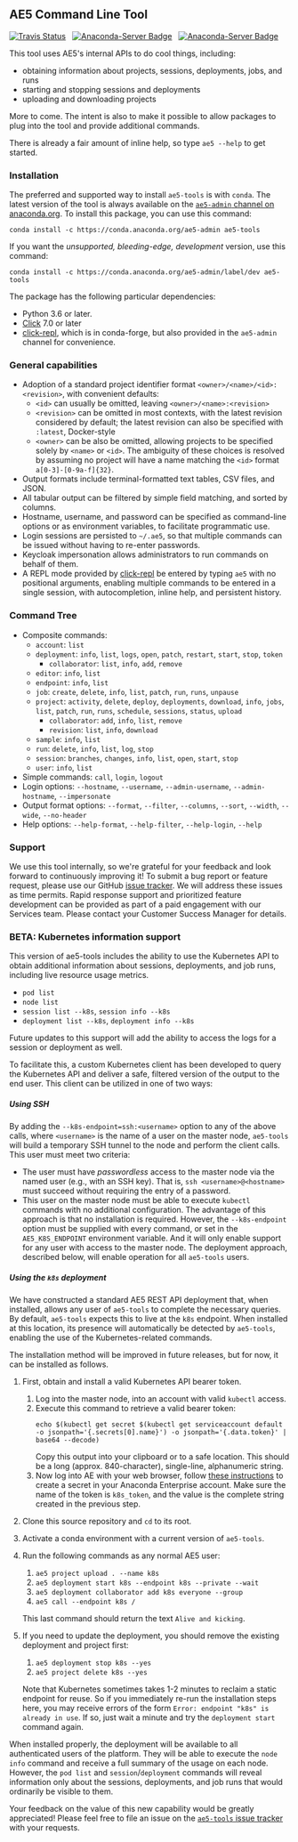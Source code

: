 ## AE5 Command Line Tool

[![Travis Status](https://travis-ci.com/Anaconda-Platform/ae5-tools.svg?branch=master)](https://travis-ci.com/Anaconda-Platform/ae5-tools) &nbsp; [![Anaconda-Server Badge](https://anaconda.org/ae5-admin/ae5-tools/badges/latest_release_date.svg)](https://anaconda.org/ae5-admin/ae5-tools) &nbsp; [![Anaconda-Server Badge](https://anaconda.org/ae5-admin/ae5-tools/badges/version.svg)](https://anaconda.org/ae5-admin/ae5-tools)

This tool uses AE5's internal APIs to do cool things, including:

- obtaining information about projects, sessions, deployments, jobs, and runs
- starting and stopping sessions and deployments
- uploading and downloading projects

More to come. The intent is also to make it possible to allow packages to plug into the tool and provide additional commands.

There is already a fair amount of inline help, so type `ae5 --help` to get started.

### Installation

The preferred and supported way to install `ae5-tools` is with `conda`. The latest version of the tool
is always available on the [`ae5-admin` channel on anaconda.org](https://anaconda.org/ae5-admin/ae5-tools).
To install this package, you can use this command:
```
conda install -c https://conda.anaconda.org/ae5-admin ae5-tools
```
If you want the _unsupported, bleeding-edge, development_ version, use this command:
```
conda install -c https://conda.anaconda.org/ae5-admin/label/dev ae5-tools
```
The package has the following particular dependencies:
- Python 3.6 or later.
- [Click](https://click.palletsprojects.com/en/7.x/) 7.0 or later
- [click-repl](https://github.com/click-contrib/click-repl), which is in conda-forge, but also provided
  in the `ae5-admin` channel for convenience.

### General capabilities

- Adoption of a standard project identifier format `<owner>/<name>/<id>:<revision>`, with convenient defaults:
    - `<id>` can usually be omitted, leaving `<owner>/<name>:<revision>`
    - `<revision>` can be omitted in most contexts, with the latest revision considered by default; the latest revision can also be specified with `:latest`, Docker-style
    - `<owner>` can be also be omitted, allowing projects to be specified solely by `<name>` or `<id>`. The ambiguity of these choices is resolved by assuming no project will have a name matching the `<id>` format `a[0-3]-[0-9a-f]{32}`. 
- Output formats include terminal-formatted text tables, CSV files, and JSON.
- All tabular output can be filtered by simple field matching, and sorted by columns.
- Hostname, username, and password can be specified as command-line options or as environment variables, to facilitate programmatic use.
- Login sessions are persisted to `~/.ae5`, so that multiple commands can be issued without having to re-enter passwords.
- Keycloak impersonation allows administrators to run commands on behalf of them.
- A REPL mode provided by [click-repl](https://github.com/click-contrib/click-repl) be entered by typing `ae5` with no positional arguments, enabling multiple commands to be entered in a single session, with autocompletion, inline help, and persistent history.

### Command Tree

- Composite commands:
    - `account`: `list`
    - `deployment`: `info`, `list`, `logs`, `open`, `patch`, `restart`, `start`, `stop`, `token`
      - `collaborator`: `list`, `info`, `add`, `remove`
    - `editor`: `info`, `list`
    - `endpoint`: `info`, `list`
    - `job`: `create`, `delete`, `info`, `list`, `patch`, `run`, `runs`, `unpause`
    - `project`: `activity`, `delete`, `deploy`, `deployments`, `download`, `info`, `jobs`,
      `list`, `patch`, `run`, `runs`, `schedule`, `sessions`, `status`, `upload`
      - `collaborator`: `add`, `info`, `list`, `remove`
      - `revision`: `list`, `info`, `download`
    - `sample`: `info`, `list`
    - `run`: `delete`, `info`, `list`, `log`, `stop`
    - `session`: `branches`, `changes`, `info`, `list`, `open`, `start`, `stop`
    - `user`: `info`, `list`
- Simple commands: `call`, `login`, `logout`
- Login options: `--hostname`, `--username`, `--admin-username`, `--admin-hostname`, `--impersonate`
- Output format options: `--format`, `--filter`, `--columns`, `--sort`, `--width`, `--wide`, `--no-header`
- Help options: `--help-format`, `--help-filter`, `--help-login`, `--help`

### Support

We use this tool internally, so we're grateful for your feedback and look forward to continuously
improving it! To submit a bug report or feature request, please use our GitHub
[issue tracker](https://github.com/Anaconda-Platform/ae5-tools/issues). We will address these issues
as time permits. Rapid response support and prioritized feature development can be provided as part
of a paid engagement with our Services team. Please contact your Customer Success Manager for details.

### BETA: Kubernetes information support

This version of ae5-tools includes the ability to use the Kubernetes
API to obtain additional information about sessions, deployments, and
job runs, including live resource usage metrics.

- `pod list`
- `node list`
- `session list --k8s`, `session info --k8s`
- `deployment list --k8s`, `deployment info --k8s`

Future updates to this support will add the ability to access the logs
for a session or deployment as well.

To facilitate this, a custom Kubernetes client has been developed to
query the Kubernetes API and deliver a safe, filtered version of the
output to the end user. This client can be utilized in one of two ways:

##### Using SSH

By adding the `--k8s-endpoint=ssh:<username>` option
to any of the above calls, where `<username>` is the name of a user
on the master node, `ae5-tools` will build a temporary SSH tunnel
to the node and perform the client calls. This user must meet two
criteria:
- The user must have _passwordless_ access to the master node
  via the named user (e.g., with an SSH key). That is,
  `ssh <username>@<hostname>` must succeed without requiring
  the entry of a password.
- This user on the master node must be able to execute
  `kubectl` commands with no additional configuration.
The advantage of this approach is that no installation is required.
However, the `--k8s-endpoint` option must be supplied with every
command, or set in the `AE5_K8S_ENDPOINT` environment variable.
And it will only enable support for any user with access to the
master node. The deployment approach, described below, will enable
operation for all `ae5-tools` users.

##### Using the `k8s` deployment

We have constructed a standard AE5 REST API deployment that, when
installed, allows any user of `ae5-tools` to complete the necessary
queries. By default, `ae5-tools` expects this to live at the `k8s`
endpoint. When installed at this location, its presence will
automatically be detected by `ae5-tools`, enabling the use of the
Kubernetes-related commands.
   
The installation method will be improved in future
releases, but for now, it can be installed as follows.
1. First, obtain and install a valid Kubernetes API bearer token.
   1. Log into the master node, into an account with valid `kubectl` access.
   2. Execute this command to retrieve a valid bearer token:
      ```
      echo $(kubectl get secret $(kubectl get serviceaccount default -o jsonpath='{.secrets[0].name}') -o jsonpath='{.data.token}' | base64 --decode)
      ```
      Copy this output into your clipboard or to a safe location.
      This should be a long (approx. 840-character), single-line,
      alphanumeric string.
   3. Now log into AE with your web browser, follow
      [these instructions](https://enterprise-docs.anaconda.com/en/latest/data-science-workflows/user-settings.html#storing-secrets)
      to create a secret in your Anaconda Enterprise account. Make sure
      the name of the token is `k8s_token`, and the value is the complete
      string created in the previous step.
2. Clone this source repository and `cd` to its root.
3. Activate a conda environment with a current version of `ae5-tools`.
4. Run the following commands as any normal AE5 user:
   1. `ae5 project upload . --name k8s`
   2. `ae5 deployment start k8s --endpoint k8s --private --wait`
   3. `ae5 deployment collaborator add k8s everyone --group`
   4. `ae5 call --endpoint k8s /`
   
   This last command should return the text `Alive and kicking`.
5. If you need to update the deployment, you should remove the existing
   deployment and project first:
   1. `ae5 deployment stop k8s --yes`
   2. `ae5 project delete k8s --yes`
   
   Note that Kubernetes sometimes takes 1-2 minutes to reclaim a
   static endpoint for reuse. So if you immediately re-run the installation
   steps here, you may receive errors of the form
   `Error: endpoint "k8s" is already in use`. If so, just wait a
   minute and try the `deployment start` command again.
      
When installed properly, the deployment will be available
to all authenticated users of the platform. They will be able to
execute the `node info` command and receive a full summary of the
usage on each node. However, the `pod list` and `session`/`deployment`
commands will reveal information only about the sessions, deployments,
and job runs that would ordinarily be visible to them.

Your feedback on the value of this new capability would be greatly appreciated!
Please feel free to file an issue on the [`ae5-tools` issue tracker](https://github.com/Anaconda-Platform/ae5-tools/issues) with your requests.